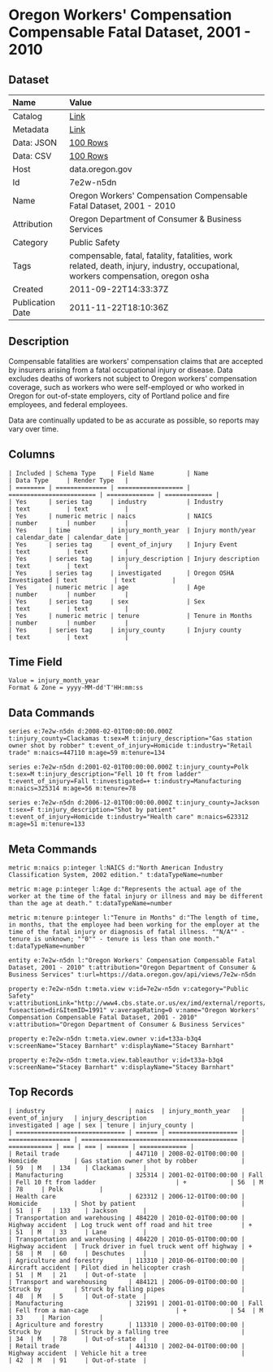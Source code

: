 # Oregon Workers' Compensation Compensable Fatal Dataset, 2001 - 2010

## Dataset

| Name | Value |
| :--- | :---- |
| Catalog | [Link](https://catalog.data.gov/dataset/oregon-workers-compensation-compensable-fatal-dataset-2001-2010-381c2) |
| Metadata | [Link](https://data.oregon.gov/api/views/7e2w-n5dn) |
| Data: JSON | [100 Rows](https://data.oregon.gov/api/views/7e2w-n5dn/rows.json?max_rows=100) |
| Data: CSV | [100 Rows](https://data.oregon.gov/api/views/7e2w-n5dn/rows.csv?max_rows=100) |
| Host | data.oregon.gov |
| Id | 7e2w-n5dn |
| Name | Oregon Workers' Compensation Compensable Fatal Dataset, 2001 - 2010 |
| Attribution | Oregon Department of Consumer & Business Services |
| Category | Public Safety |
| Tags | compensable, fatal, fatality, fatalities, work related, death, injury, industry, occupational, workers compensation, oregon osha |
| Created | 2011-09-22T14:33:37Z |
| Publication Date | 2011-11-22T18:10:36Z |

## Description

Compensable fatalities are workers' compensation claims that are accepted by insurers arising from a fatal occupational injury or disease.  Data excludes deaths of workers not subject to Oregon workers' compensation coverage, such as workers who were self-employed or who worked in Oregon for out-of-state employers, city of Portland police and fire employees, and federal employees.

Data are continually updated to be as accurate as possible, so reports may vary over time.

## Columns

```ls
| Included | Schema Type    | Field Name         | Name                     | Data Type     | Render Type   |
| ======== | ============== | ================== | ======================== | ============= | ============= |
| Yes      | series tag     | industry           | Industry                 | text          | text          |
| Yes      | numeric metric | naics              | NAICS                    | number        | number        |
| Yes      | time           | injury_month_year  | Injury month/year        | calendar_date | calendar_date |
| Yes      | series tag     | event_of_injury    | Injury Event             | text          | text          |
| Yes      | series tag     | injury_description | Injury description       | text          | text          |
| Yes      | series tag     | investigated       | Oregon OSHA Investigated | text          | text          |
| Yes      | numeric metric | age                | Age                      | number        | number        |
| Yes      | series tag     | sex                | Sex                      | text          | text          |
| Yes      | numeric metric | tenure             | Tenure in Months         | number        | number        |
| Yes      | series tag     | injury_county      | Injury county            | text          | text          |
```

## Time Field

```ls
Value = injury_month_year
Format & Zone = yyyy-MM-dd'T'HH:mm:ss
```

## Data Commands

```ls
series e:7e2w-n5dn d:2008-02-01T00:00:00.000Z t:injury_county=Clackamas t:sex=M t:injury_description="Gas station owner shot by robber" t:event_of_injury=Homicide t:industry="Retail trade" m:naics=447110 m:age=59 m:tenure=134

series e:7e2w-n5dn d:2001-02-01T00:00:00.000Z t:injury_county=Polk t:sex=M t:injury_description="Fell 10 ft from ladder" t:event_of_injury=Fall t:investigated=+ t:industry=Manufacturing m:naics=325314 m:age=56 m:tenure=78

series e:7e2w-n5dn d:2006-12-01T00:00:00.000Z t:injury_county=Jackson t:sex=F t:injury_description="Shot by patient" t:event_of_injury=Homicide t:industry="Health care" m:naics=623312 m:age=51 m:tenure=133
```

## Meta Commands

```ls
metric m:naics p:integer l:NAICS d:"North American Industry Classification System, 2002 edition." t:dataTypeName=number

metric m:age p:integer l:Age d:"Represents the actual age of the worker at the time of the fatal injury or illness and may be different than the age at death." t:dataTypeName=number

metric m:tenure p:integer l:"Tenure in Months" d:"The length of time, in months, that the employee had been working for the employer at the time of the fatal injury or diagnosis of fatal illness. ""N/A"" - tenure is unknown; ""0"" - tenure is less than one month." t:dataTypeName=number

entity e:7e2w-n5dn l:"Oregon Workers' Compensation Compensable Fatal Dataset, 2001 - 2010" t:attribution="Oregon Department of Consumer & Business Services" t:url=https://data.oregon.gov/api/views/7e2w-n5dn

property e:7e2w-n5dn t:meta.view v:id=7e2w-n5dn v:category="Public Safety" v:attributionLink="http://www4.cbs.state.or.us/ex/imd/external/reports/index.cfm?fuseaction=dir&ItemID=1991" v:averageRating=0 v:name="Oregon Workers' Compensation Compensable Fatal Dataset, 2001 - 2010" v:attribution="Oregon Department of Consumer & Business Services"

property e:7e2w-n5dn t:meta.view.owner v:id=t33a-b3q4 v:screenName="Stacey Barnhart" v:displayName="Stacey Barnhart"

property e:7e2w-n5dn t:meta.view.tableauthor v:id=t33a-b3q4 v:screenName="Stacey Barnhart" v:displayName="Stacey Barnhart"
```

## Top Records

```ls
| industry                       | naics  | injury_month_year   | event_of_injury   | injury_description                          | investigated | age | sex | tenure | injury_county | 
| ============================== | ====== | =================== | ================= | =========================================== | ============ | === | === | ====== | ============= | 
| Retail trade                   | 447110 | 2008-02-01T00:00:00 | Homicide          | Gas station owner shot by robber            |              | 59  | M   | 134    | Clackamas     | 
| Manufacturing                  | 325314 | 2001-02-01T00:00:00 | Fall              | Fell 10 ft from ladder                      | +            | 56  | M   | 78     | Polk          | 
| Health care                    | 623312 | 2006-12-01T00:00:00 | Homicide          | Shot by patient                             |              | 51  | F   | 133    | Jackson       | 
| Transportation and warehousing | 484220 | 2010-02-01T00:00:00 | Highway accident  | Log truck went off road and hit tree        | +            | 51  | M   | 33     | Lane          | 
| Transportation and warehousing | 484220 | 2010-05-01T00:00:00 | Highway accident  | Truck driver in fuel truck went off highway | +            | 58  | M   | 60     | Deschutes     | 
| Agriculture and forestry       | 113310 | 2010-06-01T00:00:00 | Aircraft accident | Pilot died in helicopter crash              |              | 51  | M   | 21     | Out-of-state  | 
| Transport and warehousing      | 484121 | 2006-09-01T00:00:00 | Struck by         | Struck by falling pipes                     |              | 48  | M   | 5      | Out-of-state  | 
| Manufacturing                  | 321991 | 2001-01-01T00:00:00 | Fall              | Fell from a man-cage                        | +            | 54  | M   | 33     | Marion        | 
| Agriculture and forestry       | 113310 | 2000-03-01T00:00:00 | Struck by         | Struck by a falling tree                    |              | 34  | M   | 78     | Out-of-state  | 
| Retail trade                   | 441310 | 2002-04-01T00:00:00 | Highway accident  | Vehicle hit a tree                          |              | 42  | M   | 91     | Out-of-state  | 
```